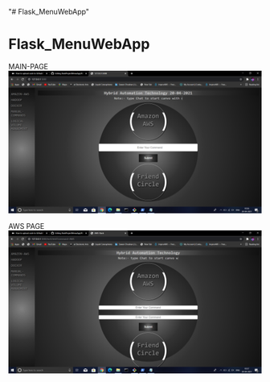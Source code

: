 "# Flask_MenuWebApp" 
# Flask_MenuWebApp
MAIN-PAGE 
![Test Image 7](https://github.com/Unity11991/flaskProjectMenuApp/blob/master/ScreenShot%20of%20project/MainPage.png)


AWS PAGE
![Test Image 7](https://github.com/Unity11991/flaskProjectMenuApp/blob/master/ScreenShot%20of%20project/AwsPage.png)
